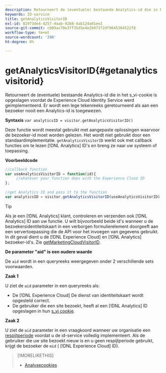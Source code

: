 ```yaml
---
description: Retourneert de (eventuele) bestaande Analytics-id die in het s_vi-cookie is opgeslagen voordat de Experience Cloud Identity Service werd geïmplementeerd. Er wordt een lege tekenreeks geretourneerd als aan een bezoeker nooit een Analytics-id is toegewezen.
keywords: ID-service
title: getAnalyticsVisitorID
exl-id: 82973de4-4257-4aab-9268-4ab124a01ee2
source-git-commit: cb89ac70e37f35d5e4e2b971f2df9645304522f8
workflow-type: tm+mt
source-wordcount: '298'
ht-degree: 0%

---
```


# getAnalyticsVisitorID{#getanalyticsvisitorid}

Retourneert de (eventuele) bestaande Analytics-id die in het s_vi-cookie is opgeslagen voordat de Experience Cloud Identity Service werd geïmplementeerd. Er wordt een lege tekenreeks geretourneerd als aan een bezoeker nooit een Analytics-id is toegewezen.

**Syntaxis** `var analyticsID = visitor.getAnalyticsVisitorID()`

Deze functie wordt meestal gebruikt met aangepaste oplossingen waarvoor de bezoeker-id moet worden gelezen. Het wordt niet gebruikt door een standaardimplementatie. `getAnalyticsVisitorID` werkt ook met callback functies om te lezen [!DNL Analytics] ID&#39;s en breng ze naar uw systeem of toepassing.

**Voorbeeldcode**

```js
//callback function 
var useAnalyticsVisitorID = function(id){ 
     //whatever your function does with the Experience Cloud ID 
}; 
 
//get Analytics ID and pass it to the function 
var analyticsID = visitor.getAnalyticsVisitorID(useAnalyticsVisitorID)
```

>[!TIP]
>
>Als je een [!DNL Analytics] klant, controleren en verzenden ook [!DNL Analytics] ID aan uw functie. U wilt bijvoorbeeld beide id&#39;s wanneer u de bezoekersidentiteitskaart in een verborgen formulierelement doorgeeft aan een servertoepassing die de API voor het invoegen van gegevens gebruikt. In dit geval dient u de [!DNL Experience Cloud] en [!DNL Analytics] bezoeker-id&#39;s. Zie [getMarketingCloudVisitorID](../../library/get-set/getmcvid.md).

**De parameter &quot;aid&quot; is een oudere waarde**

De `aid` wordt in een queryreeks weergegeven onder 2 verschillende sets voorwaarden.

**Zaak 1**

U ziet de `aid` parameter in een queryreeks als:

* De [!DNL Experience Cloud] De dienst van identiteitskaart wordt opgesteld correct.
* De gebruiker die een site bezoekt, heeft al een [!DNL Analytics] ID opgeslagen in hun [s_vi cookie](https://experienceleague.adobe.com/docs/core-services/interface/ec-cookies/cookies-analytics.html#section-5d50a078de444d12b7d927d68ff3b679).

**Zaak 2**

U ziet de `aid` parameter in een vraagkoord wanneer uw organisatie een [respijtperiode](../../reference/analytics-reference/grace-period.md) voordat u de id-service volledig implementeert. Als de gebruiker die uw site bezoekt nieuw is en u geen respijtperiode gebruikt, krijgt de bezoeker de `mid` ( [!DNL Experience Cloud] ID).

>[!MORELIKETHIS]
>
>* [Analysecookies](https://experienceleague.adobe.com/docs/core-services/interface/ec-cookies/cookies-privacy.html)

